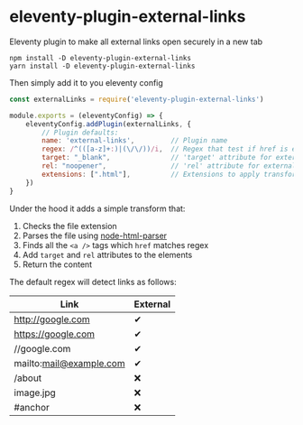 # eleventy-plugin-external-links

Eleventy plugin to make all external links open securely in a new tab

```shell script
npm install -D eleventy-plugin-external-links
yarn install -D eleventy-plugin-external-links
```

Then simply add it to you eleventy config

```js
const externalLinks = require('eleventy-plugin-external-links')

module.exports = (eleventyConfig) => {
    eleventyConfig.addPlugin(externalLinks, {
        // Plugin defaults:
        name: 'external-links',         // Plugin name
        regex: /^(([a-z]+:)|(\/\/))/i,  // Regex that test if href is external
        target: "_blank",               // 'target' attribute for external links
        rel: "noopener",                // 'rel' attribute for external links
        extensions: [".html"],          // Extensions to apply transform to
    })
}
```

Under the hood it adds a simple transform that:

1. Checks the file extension
2. Parses the file using [node-html-parser](https://www.npmjs.com/package/node-html-parser)
3. Finds all the `<a />` tags which `href` matches regex
4. Add `target` and `rel` attributes to the elements
5. Return the content

The default regex will detect links as follows:

| Link | External |
| ---- | -------- |
| http://google.com | ✔ |
| https://google.com | ✔ |
| //google.com | ✔ |
| mailto:mail@example.com | ✔ |
| /about |  ❌ |
| image.jpg |  ❌ |
| #anchor |  ❌ |
